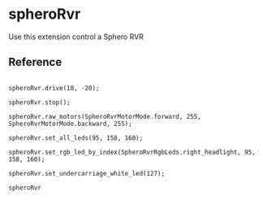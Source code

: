 # spheroRvr

Use this extension control a Sphero RVR

## Reference

```cards

spheroRvr.drive(10, -20);

spheroRvr.stop();

spheroRvr.raw_motors(SpheroRvrMotorMode.forward, 255, SpheroRvrMotorMode.backward, 255);

spheroRvr.set_all_leds(95, 158, 160);

spheroRvr.set_rgb_led_by_index(SpheroRvrRgbLeds.right_headlight, 95, 158, 160);

spheroRvr.set_undercarriage_white_led(127);

```

```package
spheroRvr
```
